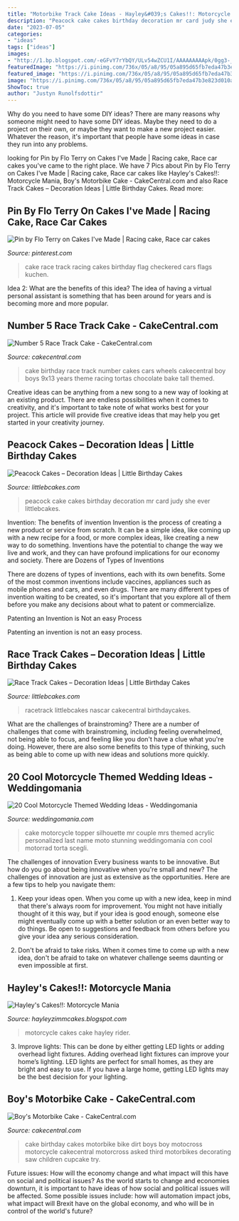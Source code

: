 ```yaml
---
title: "Motorbike Track Cake Ideas - Hayley&#039;s Cakes!!: Motorcycle Mania"
description: "Peacock cake cakes birthday decoration mr card judy she ever littlebcakes"
date: "2023-07-05"
categories:
- "ideas"
tags: ["ideas"]
images:
- "http://1.bp.blogspot.com/-eGFvY7rYbQY/ULv54wZCU1I/AAAAAAAAApk/0gg3-_xyy3Q/s1600/IMG_1950.jpg"
featuredImage: "https://i.pinimg.com/736x/05/a8/95/05a895d65fb7eda47b3e823d010a074a--race-track-cake-race-car-cake.jpg"
featured_image: "https://i.pinimg.com/736x/05/a8/95/05a895d65fb7eda47b3e823d010a074a--race-track-cake-race-car-cake.jpg"
image: "https://i.pinimg.com/736x/05/a8/95/05a895d65fb7eda47b3e823d010a074a--race-track-cake-race-car-cake.jpg"
ShowToc: true
author: "Justyn Runolfsdottir"
---
```



Why do you need to have some DIY ideas?
There are many reasons why someone might need to have some DIY ideas. Maybe they need to do a project on their own, or maybe they want to make a new project easier. Whatever the reason, it's important that people have some ideas in case they run into any problems.

	

		
looking for Pin by Flo Terry on Cakes I&#039;ve Made | Racing cake, Race car cakes you've came to the right place. We have 7 Pics about Pin by Flo Terry on Cakes I&#039;ve Made | Racing cake, Race car cakes like Hayley&#039;s Cakes!!: Motorcycle Mania, Boy&#039;s Motorbike Cake - CakeCentral.com and also Race Track Cakes – Decoration Ideas | Little Birthday Cakes. Read more:
		
    
## Pin By Flo Terry On Cakes I&#039;ve Made | Racing Cake, Race Car Cakes

<img loading=lazy src="https://i.pinimg.com/736x/05/a8/95/05a895d65fb7eda47b3e823d010a074a--race-track-cake-race-car-cake.jpg" onerror="this.onerror=null;this.src='https://tse1.mm.bing.net/th?id=OIP.rK6wKl8HAK57g_W1RbAltgHaJ4&amp;pid=15.1';" alt="Pin by Flo Terry on Cakes I&#039;ve Made | Racing cake, Race car cakes">

_Source: pinterest.com_

>cake race track racing cakes birthday flag checkered cars flags kuchen. 

	

Idea 2: What are the benefits of this idea?
The idea of having a virtual personal assistant is something that has been around for years and is becoming more and more popular.

    
## Number 5 Race Track Cake - CakeCentral.com

<img loading=lazy src="https://cdn001.cakecentral.com/gallery/2015/05/900_1HeaGpqsc0-number-5-race-track-cake.jpg" onerror="this.onerror=null;this.src='https://tse3.mm.bing.net/th?id=OIP.jmwzbiSRWTNryBBKvbuCzQHaHj&amp;pid=15.1';" alt="Number 5 Race Track Cake - CakeCentral.com">

_Source: cakecentral.com_

>cake birthday race track number cakes cars wheels cakecentral boy boys 9x13 years theme racing tortas chocolate bake tall themed. 

	

Creative ideas can be anything from a new song to a new way of looking at an existing product. There are endless possibilities when it comes to creativity, and it's important to take note of what works best for your project. This article will provide five creative ideas that may help you get started in your creativity journey.

    
## Peacock Cakes – Decoration Ideas | Little Birthday Cakes

<img loading=lazy src="https://www.littlebcakes.com/wp-content/uploads/2014/02/Peacock-Cake-Images.jpg" onerror="this.onerror=null;this.src='https://tse3.mm.bing.net/th?id=OIP.rlo_YCzMhVEKUNdVZOMReQHaMr&amp;pid=15.1';" alt="Peacock Cakes – Decoration Ideas | Little Birthday Cakes">

_Source: littlebcakes.com_

>peacock cake cakes birthday decoration mr card judy she ever littlebcakes. 

	

Invention: The benefits of invention
Invention is the process of creating a new product or service from scratch. It can be a simple idea, like coming up with a new recipe for a food, or more complex ideas, like creating a new way to do something. Inventions have the potential to change the way we live and work, and they can have profound implications for our economy and society.
There are Dozens of Types of Inventions

There are dozens of types of inventions, each with its own benefits. Some of the most common inventions include vaccines, appliances such as mobile phones and cars, and even drugs. There are many different types of invention waiting to be created, so it's important that you explore all of them before you make any decisions about what to patent or commercialize.

Patenting an Invention is Not an easy Process

Patenting an invention is not an easy process.

    
## Race Track Cakes – Decoration Ideas | Little Birthday Cakes

<img loading=lazy src="https://www.littlebcakes.com/wp-content/uploads/2014/02/Race-Track-Cake.jpg" onerror="this.onerror=null;this.src='https://tse2.mm.bing.net/th?id=OIP.0QoHcFu92lDLmfC7oD0BkAHaFj&amp;pid=15.1';" alt="Race Track Cakes – Decoration Ideas | Little Birthday Cakes">

_Source: littlebcakes.com_

>racetrack littlebcakes nascar cakecentral birthdaycakes. 

	

What are the challenges of brainstroming?
There are a number of challenges that come with brainstroming, including feeling overwhelmed, not being able to focus, and feeling like you don't have a clue what you're doing. However, there are also some benefits to this type of thinking, such as being able to come up with new ideas and solutions more quickly.

    
## 20 Cool Motorcycle Themed Wedding Ideas - Weddingomania

<img loading=lazy src="https://i.weddingomania.com/2016/08/Stunning-silhouette-cake-topper.jpg" onerror="this.onerror=null;this.src='https://tse4.mm.bing.net/th?id=OIP.d8A3IyQp29PYrS0n3HZEJgHaKu&amp;pid=15.1';" alt="20 Cool Motorcycle Themed Wedding Ideas - Weddingomania">

_Source: weddingomania.com_

>cake motorcycle topper silhouette mr couple mrs themed acrylic personalized last name moto stunning weddingomania con cool motorrad torta scegli. 

	

The challenges of innovation
Every business wants to be innovative. But how do you go about being innovative when you're small and new? The challenges of innovation are just as extensive as the opportunities. Here are a few tips to help you navigate them:
1. Keep your ideas open. When you come up with a new idea, keep in mind that there's always room for improvement. You might not have initially thought of it this way, but if your idea is good enough, someone else might eventually come up with a better solution or an even better way to do things. Be open to suggestions and feedback from others before you give your idea any serious consideration.

2. Don't be afraid to take risks. When it comes time to come up with a new idea, don't be afraid to take on whatever challenge seems daunting or even impossible at first.

    
## Hayley&#039;s Cakes!!: Motorcycle Mania

<img loading=lazy src="http://1.bp.blogspot.com/-eGFvY7rYbQY/ULv54wZCU1I/AAAAAAAAApk/0gg3-_xyy3Q/s1600/IMG_1950.jpg" onerror="this.onerror=null;this.src='https://tse2.mm.bing.net/th?id=OIP.PVwezif-SFwxV1Nwz1yN5wHaLG&amp;pid=15.1';" alt="Hayley&#039;s Cakes!!: Motorcycle Mania">

_Source: hayleyzimmcakes.blogspot.com_

>motorcycle cakes cake hayley rider. 

	

3. Improve lights: This can be done by either getting LED lights or adding overhead light fixtures.
Adding overhead light fixtures can improve your home’s lighting. LED lights are perfect for small homes, as they are bright and easy to use. If you have a large home, getting LED lights may be the best decision for your lighting.

    
## Boy&#039;s Motorbike Cake - CakeCentral.com

<img loading=lazy src="https://cdn001.cakecentral.com/gallery/2015/03/900_79162996zF_boys-motorbike-cake.jpg" onerror="this.onerror=null;this.src='https://tse2.mm.bing.net/th?id=OIP.V6JRYyY6o7xpMOgun9tl-AHaJ4&amp;pid=15.1';" alt="Boy&#039;s Motorbike Cake - CakeCentral.com">

_Source: cakecentral.com_

>cake birthday cakes motorbike bike dirt boys boy motocross motorcycle cakecentral motorcross asked third motorbikes decorating saw children cupcake try. 

	

Future issues: How will the economy change and what impact will this have on social and political issues?
As the world starts to change and economies downturn, it is important to have ideas of how social and political issues will be affected. Some possible issues include: how will automation impact jobs, what impact will Brexit have on the global economy, and who will be in control of the world's future?

